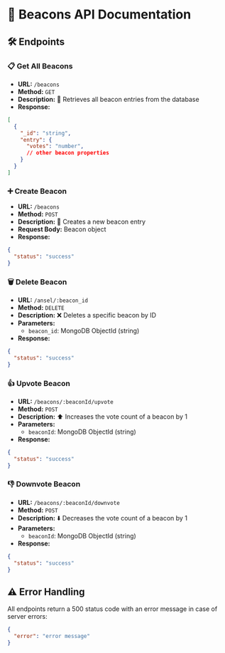# 🌟 Beacons API Documentation

## 🛠️ Endpoints

### 📋 Get All Beacons
- **URL:** `/beacons`
- **Method:** `GET`
- **Description:** 📜 Retrieves all beacon entries from the database
- **Response:**
```json
[
  {
    "_id": "string",
    "entry": {
      "votes": "number",
      // other beacon properties
    }
  }
]
```

### ➕ Create Beacon
- **URL:** `/beacons`
- **Method:** `POST`
- **Description:** 📝 Creates a new beacon entry
- **Request Body:** Beacon object
- **Response:**
```json
{
  "status": "success"
}
```

### 🗑️ Delete Beacon
- **URL:** `/ansel/:beacon_id`
- **Method:** `DELETE`
- **Description:** ❌ Deletes a specific beacon by ID
- **Parameters:**
  - `beacon_id`: MongoDB ObjectId (string)
- **Response:**
```json
{
  "status": "success"
}
```

### 👍 Upvote Beacon
- **URL:** `/beacons/:beaconId/upvote`
- **Method:** `POST`
- **Description:** ⬆️ Increases the vote count of a beacon by 1
- **Parameters:**
  - `beaconId`: MongoDB ObjectId (string)
- **Response:**
```json
{
  "status": "success"
}
```

### 👎 Downvote Beacon
- **URL:** `/beacons/:beaconId/downvote`
- **Method:** `POST`
- **Description:** ⬇️ Decreases the vote count of a beacon by 1
- **Parameters:**
  - `beaconId`: MongoDB ObjectId (string)
- **Response:**
```json
{
  "status": "success"
}
```

## ⚠️ Error Handling
All endpoints return a 500 status code with an error message in case of server errors:
```json
{
  "error": "error message"
}
```
